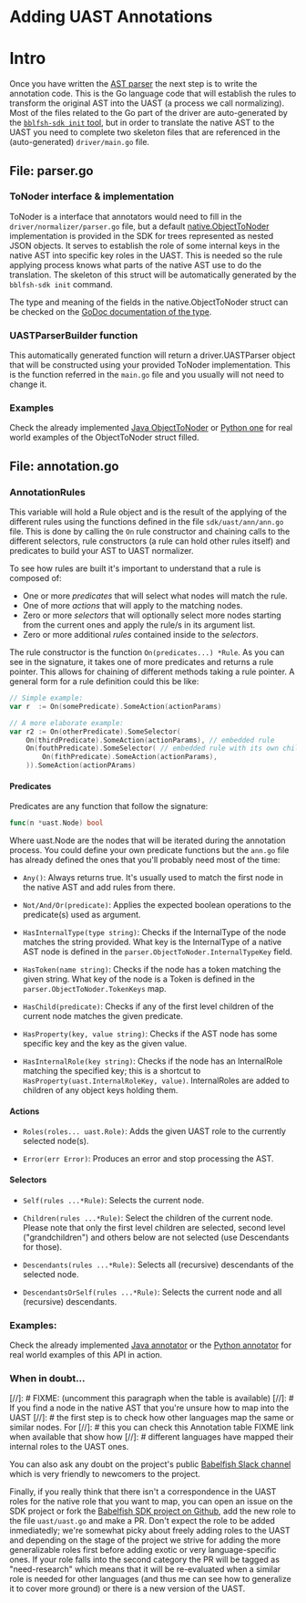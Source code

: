 # Adding UAST Annotations

# Intro

Once you have written the [AST parser](https://doc.bblf.sh/driver/sdk.html) the next step is to write
the annotation code. This is the Go language code that will establish the rules to
transform the original AST into the UAST (a process we call normalizing). Most of
the files related to the Go part of the driver are auto-generated by the
[`bblfsh-sdk init` tool](https://doc.bblf.sh/driver/sdk.html), but in order to translate the native AST
to the UAST you need to complete two skeleton files that are referenced in the
(auto-generated) `driver/main.go` file.

## File: parser.go

### ToNoder interface & implementation

ToNoder is a interface that annotators would need to fill in the
`driver/normalizer/parser.go` file, but a default
[native.ObjectToNoder](https://godoc.org/github.com/bblfsh/sdk/protocol/native#ObjectToNoder)
implementation is provided in the SDK for trees represented as nested JSON
objects. It serves to establish the role of some internal keys in the native AST
into specific key roles in the UAST. This is needed so the rule applying process
knows what parts of the native AST use to do the translation. The skeleton of this
struct will be automatically generated by the `bblfsh-sdk init` command. 

The type and meaning of the fields in the native.ObjectToNoder struct can be
checked on the [GoDoc documentation of the
type](https://godoc.org/github.com/bblfsh/sdk/protocol/native#ObjectToNoder).

### UASTParserBuilder function

This automatically generated function will return a driver.UASTParser object that
will be constructed using your provided ToNoder implementation. This is the
function referred in the `main.go` file and you usually will not need to change it.

### Examples

Check the already implemented [Java
ObjectToNoder](https://github.com/bblfsh/java-driver/blob/master/driver/normalizer/parser.go)
or [Python
one](https://github.com/bblfsh/python-driver/blob/master/driver/normalizer/parser.go)
for real world examples of the ObjectToNoder struct filled.

## File: annotation.go

### AnnotationRules 

This variable will hold a Rule object and is the result of the applying of the
different rules using the functions defined in the file ``sdk/uast/ann/ann.go``
file. This is done by calling the `On` rule constructor and chaining calls to the
different selectors, rule constructors (a rule can hold other rules itself) and
predicates to build your AST to UAST normalizer.

To see how rules are built it's important to understand that a rule is composed
of:

- One or more *predicates* that will select what nodes will match the rule.
- One of more *actions* that will apply to the matching nodes.
- Zero or more *selectors* that will optionally select more nodes starting
  from the current ones and apply the rule/s in its argument list.
- Zero or more additional *rules* contained inside to the *selectors*.

The rule constructor is the function `On(predicates...) *Rule`. As you can see
in the signature, it takes one of more predicates and returns a rule pointer. This 
allows for chaining of different methods taking a rule pointer. A general form
for a rule definition could this be like:

```go
// Simple example:
var r  := On(somePredicate).SomeAction(actionParams)

// A more elaborate example:
var r2 := On(otherPredicate).SomeSelector(
    On(thirdPredicate).SomeAction(actionParams), // embedded rule
    On(fouthPredicate).SomeSelector( // embedded rule with its own childs
        On(fithPredicate).SomeAction(actionParams),
    )).SomeAction(actionPArams)
```

#### Predicates

Predicates are any function that follow the signature: 

```go
func(n *uast.Node) bool
```

Where uast.Node are the nodes that will be iterated during the annotation
process. You could define your own predicate functions but the `ann.go` file
has already defined the ones that you'll probably need most of the time:

- `Any()`: Always returns true. It's usually used to match the first node in 
  the native AST and add rules from there.

- `Not/And/Or(predicate)`: Applies the expected boolean operations to 
  the predicate(s) used as argument.

- `HasInternalType(type string)`: Checks if the InternalType of the node matches
  the string provided. What key is the InternalType of a native AST node is 
  defined in the `parser.ObjectToNoder.InternalTypeKey` field.

- `HasToken(name string)`: Checks if the node has a token matching the given
  string. What key of the node is a Token is defined in the 
  `parser.ObjectToNoder.TokenKeys` map.

- `HasChild(predicate)`: Checks if any of the first level children of
  the current node matches the given predicate.

- `HasProperty(key, value string)`: Checks if the AST node has some specific key
  and the key as the given value.

- `HasInternalRole(key string)`: Checks if the node has an InternalRole matching
  the specified key; this is a shortcut to `HasProperty(uast.InternalRoleKey,
  value)`. InternalRoles are added to children of any object keys holding them.

#### Actions

- `Roles(roles... uast.Role)`: Adds the given UAST role to the currently
  selected node(s).

- `Error(err Error)`: Produces an error and stop processing the AST.

#### Selectors

- `Self(rules ...*Rule)`: Selects the current node.

- `Children(rules ...*Rule)`: Select the children of the current node. Please note
   that only the first level children are selected, second level ("grandchildren")
   and others below are not selected (use Descendants for those).

- `Descendants(rules ...*Rule)`: Selects all (recursive) descendants of the
  selected node.

- `DescendantsOrSelf(rules ...*Rule)`: Selects the current node and all
  (recursive) descendants.

### Examples:

Check the already implemented [Java
annotator](https://github.com/bblfsh/java-driver/blob/master/driver/normalizer/annotation.go)
or the [Python
annotator](https://github.com/bblfsh/python-driver/blob/master/driver/normalizer/annotation.go)
for real world examples of this API in action.

### When in doubt...

[//]: # FIXME: (uncomment this paragraph when the table is available)
[//]: # If you find a node in the native AST that you're unsure how to map into the UAST
[//]: # the first step is to check how other languages map the same or similar nodes.  For
[//]: # this you can check this Annotation table FIXME link when available that show how
[//]: # different languages have mapped their internal roles to the UAST ones.

You can also ask any doubt on the project's public [Babelfish Slack
channel](https://sourced-community.slack.com/join/shared_invite/MTkwNTM0ODEyODIzLTE0OTYxMzc5NTMtODRhMDYyNzAyYQ)
which is very friendly to newcomers to the project.

Finally, if you really think that there isn't a correspondence in the UAST roles
for the native role that you want to map, you can open an issue on the SDK project
or fork the [Babelfish SDK project
on Github](https://github.com/bblfsh/sdk), add the new role to the file
`uast/uast.go` and make a PR. Don't expect the role to be added inmediatedly;
we're somewhat picky about freely adding roles to the UAST and depending on the
stage of the project we strive for adding the more generalizable roles first
before adding exotic or very language-specific ones. If your role falls into the
second category the PR will be tagged as "need-research" which means that it will
be re-evaluated when a similar role is needed for other languages (and thus me can
see how to generalize it to cover more ground) or there is a new version of the
UAST.
